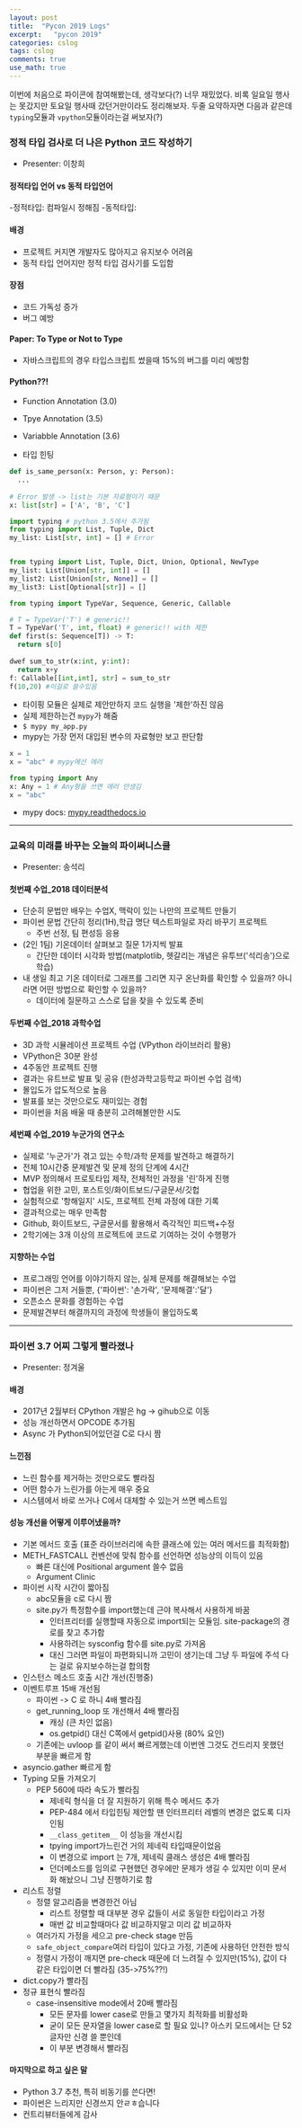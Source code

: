 ```yaml
---
layout: post
title:  "Pycon 2019 Logs"
excerpt:   "pycon 2019"
categories: cslog
tags: cslog
comments: true
use_math: true
---
```


이번에 처음으로 파이콘에 참여해봤는데, 생각보다(?) 너무 재밌었다. 비록 일요일 행사는 못갔지만 토요일 행사때 갔던거만이라도 정리해보자. 두줄 요약하자면 다음과 같은데 ```typing```모듈과 ```vpython```모듈이라는걸 써보자(?)

### 정적 타입 검사로 더 나은 Python 코드 작성하기
- Presenter: 이창희

#### 정적타입 언어 vs 동적 타입언어
-정적타입: 컴파일시 정해짐
-동적타입:

#### 배경
- 프로젝트 커지면 개발자도 많아지고 유지보수 어려움
- 동적 타입 언어지만 정적 타입 검사기를 도입함


#### 장점
- 코드 가독성 증가
- 버그 예방

#### Paper: To Type or Not to Type
- 자바스크립트의 경우 타입스크립트 썼을때 15%의 버그를 미리 예방함


#### Python??!
- Function Annotation (3.0)
- Tpye Annotation (3.5)
- Variabble Annotation (3.6)

- 타입 힌팅

```python
def is_same_person(x: Person, y: Person):
  ...
  
# Error 발생 -> list는 기본 자료형이기 때문
x: list[str] = ['A', 'B', 'C']

import typing # python 3.5에서 추가됨
from typing import List, Tuple, Dict
my_list: List[str, int] = [] # Error


from typing import List, Tuple, Dict, Union, Optional, NewType
my_list: List[Union[str, int]] = [] 
my_list2: List[Union[str, None]] = []
my_list3: List[Optional[str]] = [] 

from typing import TypeVar, Sequence, Generic, Callable

# T = TypeVar('T') # generic!!
T = TypeVar('T', int, float) # generic!! with 제한
def first(s: Sequence[T]) -> T:
  return s[0]
  
dwef sum_to_str(x:int, y:int):
  return x+y
f: Callable[[int,int], str] = sum_to_str
f(10,20) #이걸로 쓸수있음
```
- 타이핑 모듈은 실제로 제안만하지 코드 실행을 '제한'하진 않음
- 실제 제한하는건 ```mypy```가 해줌
- ```$ mypy my_app.py```
- mypy는 가장 먼저 대입된 변수의 자료형만 보고 판단함

```python
x = 1
x = "abc" # mypy에선 에러

from typing import Any
x: Any = 1 # Any형을 쓰면 에러 안생김
x = "abc"
```

- mypy docs: [mypy.readthedocs.io](mypy.readthedocs.io)

---------

### 교육의 미래를 바꾸는 오늘의 파이써니스쿨
- Presenter: 송석리

#### 첫번째 수업_2018 데이터분석
- 단순히 문법만 배우는 수업X, 맥락이 있는 나만의 프로젝트 만들기
- 파이썬 문법 간단히 정리(1H),학급 명단 텍스트파일로 자리 바꾸기 프로젝트
  - 주번 선정, 팀 편성등 응용
- (2인 1팀) 기온데이터 살펴보고 질문 1가지씩 발표
  - 간단한 데이터 시각화 방법(matplotlib, 헷갈리는 개념은 유투브('석리송')으로 학습)
- 내 생일 최고 기온 데이터로 그래프를 그리면 지구 온난화를 확인할 수 있을까? 아니라면 어떤 방법으로 확인할 수 있을까?
  - 데이터에 질문하고 스스로 답을 찾을 수 있도록 준비

#### 두번째 수업_2018 과학수업
- 3D 과학 시뮬레이션 프로젝트 수업 (VPython 라이브러리 활용)
- VPython은 30분 완성
- 4주동안 프로젝트 진행
- 결과는 유트브로 발표 및 공유 (한성과학고등학교 파이썬 수업 검색)
- 몰입도가 압도적으로 높음
- 발표를 보는 것만으로도 재미있는 경험
- 파이썬을 처음 배울 때 충분히 고려해볼만한 시도 

#### 세번째 수업_2019 누군가의 연구소
- 실제로 '누군가'가 겪고 있는 수학/과학 문제를 발견하고 해결하기
- 전체 10시간중 문제발견 및 문제 정의 단계에 4시간
- MVP 정의해서 프로토타입 제작, 전체적인 과정을 '린'하게 진행
- 협업을 위한 고민, 포스트잇/화이트보드/구글문서/깃헙
- 실험적으로 '항해일지' 시도, 프로젝트 전체 과정에 대한 기록
- 결과적으로는 매우 만족함
- Github, 화이트보드, 구글문서를 활용해서 즉각적인 피드백+수정 
- 2학기에는 3개 이상의 프로젝트에 코드로 기여하는 것이 수행평가

#### 지향하는 수업
- 프로그래밍 언어를 이야기하지 않는, 실제 문제를 해결해보는 수업
- 파이썬은 그저 거들뿐, {'파이썬': '손가락', '문제해결':'달'}
- 오픈소스 문화를 경험하는 수업
- 문제발견부터 해결까지의 과정에 학생들이 몰입하도록 

---------

### 파이썬 3.7 어찌 그렇게 빨라졌나
- Presenter: 정겨울

#### 배경 
- 2017년 2월부터 CPython 개발은 hg -> gihub으로 이동
- 성능 개선하면서 OPCODE 추가됨 
- Async 가 Python되어있던걸 C로 다시 짬

#### 느낀점
- 느린 함수를 제거하는 것만으로도 빨라짐
- 어떤 함수가 느린가를 아는게 매우 중요
- 시스템에서 바로 쓰거나 C에서 대체할 수 있는거 쓰면 베스트임




#### 성능 개선을 어떻게 이루어냈을까?
- 기본 메서드 호출 (표준 라이브러리에 속한 클래스에 있는 여러 메서드를 최적화함)
- METH_FASTCALL 컨벤션에 맞춰 함수를 선언하면 성능상의 이득이 있음 
  - 빠른 대신에 Positional argument 쓸수 없음
  - Argument Clinic
- 파이썬 시작 시간이 짧아짐
  - abc모듈을 c로 다시 짬
  - site.py가 특정함수를 import했는데 근야 복사해서 사용하게 바꿈
    - 인터프리터를 실행할때 자동으로 import되는 모듈임. site-package의 경로를 찾고 추가함
    - 사용하려는 sysconfig 함수를 site.py로 가져옴
    - 대신 그러면 파일이 파편화되니까 고민이 생기는데 그냥 두 파일에 주석 다는 걸로 유지보수하는걸 합의함
- 인스턴스 메소드 호출 시간 개선(진행중)
- 이벤트루프 15배 개선됨 
  - 파이썬 -> C 로 하니 4배 빨라짐
  - get_running_loop 또 개선해서 4배 빨라짐
    - 캐싱 (큰 차인 없음)
    - os.getpid() 대신 C쪽에서 getpid()사용 (80% 요인)
  - 기존에는 uvloop 를 같이 써서 빠르게했는데 이번엔 그것도 건드리지 못했던 부분을 빠르게 함
- asyncio.gather 빠르게 함
- Typing 모듈 가져오기
  - PEP 560에 따라 속도가 빨라짐
    - 제네릭 형식을 더 잘 지원하기 위해 특수 메서드 추가
    - PEP-484 에서 타입힌팅 제안할 땐 인터프리터 레벨의 변경은 없도록 디자인됨 
    - ```__class_getitem__``` 이 성능을 개선시킴
    - tpying import가느린건 거의 제네릭 타입때문이었음
    - 이 변경으로 import 는 7개, 제네릭 클래스 생성은 4배 빨라짐
    - 던더메소드를 임의로 구현했던 경우에만 문제가 생길 수 있지만 이미 문서화 해놨으니 그냥 진행하기로 함 
- 리스트 정렬
  - 정렬 알고리즘을 변경한건 아님
    - 리스트 정렬할 때 대부분 경우 값들이 서로 동일한 타입이라고 가정
    - 매번 값 비교할때마다 값 비교하지말고 미리 값 비교하자
  - 여러가지 가정을 세으고 pre-check stage 만듬
  - ```safe_object_compare```여러 타입이 있다고 가정, 기존에 사용하던 안전한 방식
  - 정렬시 가정이 깨지면 pre-check 때문에 더 느려질 수 있지만(15%), 값이 다 같은 타입이면 더 빨라짐 (35->75%??!)
- dict.copy가 빨라짐 
- 정규 표현식 빨라짐 
  - case-insensitive mode에서 20배 빨라짐
    - 모든 문자를 lower case로 만들고 몇가지 최적화를 비활성화
    - 굳이 모든 문자열을 lower case로 할 필요 있니? 아스키 모드에서는 단 52글자만 신경 쓸 뿐인데
    - 이 부분 변경해서 빨라짐 

#### 마지막으로 하고 싶은 말
- Python 3.7 추천, 특히 비동기를 쓴다면!
- 파이썬은 느리지만 신경쓰지 안ㄹㅎ습니다
- 컨트리뷰터들에게 감사
